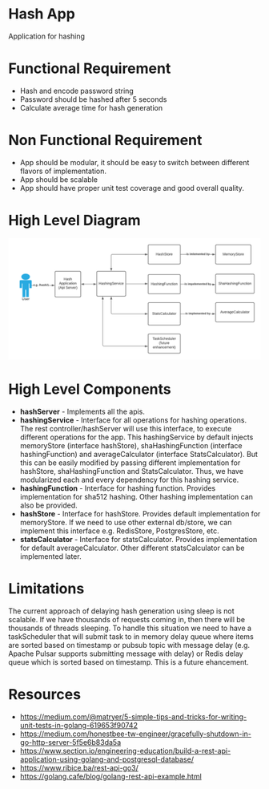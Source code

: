 # Hash App
Application for hashing

# Functional Requirement
- Hash and encode password string
- Password should be hashed after 5 seconds
- Calculate average time for hash generation

# Non Functional Requirement
- App should be modular, it should be easy to switch between different flavors of implementation.
- App should be scalable
- App should have proper unit test coverage and good overall quality.

# High Level Diagram
![](high_level_diagram.png)

# High Level Components
- **hashServer** - Implements all the apis.
- **hashingService** - Interface for all operations for hashing operations.
  The rest controller/hashServer will use this interface,
  to execute different operations for the app. This hashingService
  by default injects memoryStore (interface hashStore), shaHashingFunction (interface hashingFunction)
  and averageCalculator (interface StatsCalculator). But this can be easily modified by passing
  different implementation for hashStore, shaHashingFunction and StatsCalculator. Thus,
  we have modularized each and every dependency for this hashing service.
- **hashingFunction** - Interface for hashing function. Provides implementation for
  sha512 hashing. Other hashing implementation can also be provided.
- **hashStore** - Interface for hashStore. Provides default implementation
  for memoryStore. If we need to use other external db/store,
  we can implement this interface e.g. RedisStore, PostgresStore, etc.
- **statsCalculator** - Interface for statsCalculator.
  Provides implementation for default averageCalculator.
  Other different statsCalculator can be implemented later.

# Limitations
The current approach of delaying hash generation using sleep is not scalable. If we have thousands of
requests coming in, then there will be thousands of threads sleeping. To handle this situation we need to have
a taskScheduler that will submit task to in memory delay queue where items are sorted based on timestamp 
or pubsub topic with message delay (e.g. Apache Pulsar supports submitting message with
delay) or Redis delay queue which is sorted based on timestamp. This is a future ehancement.

# Resources

- https://medium.com/@matryer/5-simple-tips-and-tricks-for-writing-unit-tests-in-golang-619653f90742
- https://medium.com/honestbee-tw-engineer/gracefully-shutdown-in-go-http-server-5f5e6b83da5a
- https://www.section.io/engineering-education/build-a-rest-api-application-using-golang-and-postgresql-database/
- https://www.ribice.ba/rest-api-go3/
- https://golang.cafe/blog/golang-rest-api-example.html
